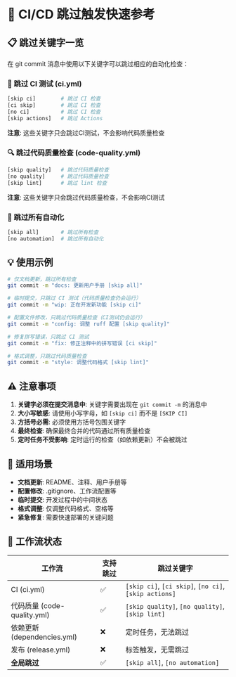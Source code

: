 # 🚀 CI/CD 跳过触发快速参考

## 📋 跳过关键字一览

在 git commit 消息中使用以下关键字可以跳过相应的自动化检查：

### 🔄 跳过 CI 测试 (ci.yml)
```bash
[skip ci]        # 跳过 CI 检查
[ci skip]        # 跳过 CI 检查  
[no ci]          # 跳过 CI 检查
[skip actions]   # 跳过 Actions
```
**注意**: 这些关键字只会跳过CI测试，不会影响代码质量检查

### 🔍 跳过代码质量检查 (code-quality.yml)  
```bash
[skip quality]   # 跳过代码质量检查
[no quality]     # 跳过代码质量检查
[skip lint]      # 跳过 lint 检查
```
**注意**: 这些关键字只会跳过代码质量检查，不会影响CI测试

### 🚫 跳过所有自动化
```bash
[skip all]       # 跳过所有检查
[no automation]  # 跳过所有自动化
```

## 💡 使用示例

```bash
# 仅文档更新，跳过所有检查
git commit -m "docs: 更新用户手册 [skip all]"

# 临时提交，只跳过 CI 测试（代码质量检查仍会运行）
git commit -m "wip: 正在开发新功能 [skip ci]"

# 配置文件修改，只跳过代码质量检查（CI测试仍会运行）
git commit -m "config: 调整 ruff 配置 [skip quality]"

# 修复拼写错误，只跳过 CI 测试
git commit -m "fix: 修正注释中的拼写错误 [ci skip]"

# 格式调整，只跳过代码质量检查
git commit -m "style: 调整代码格式 [skip lint]"
```

## ⚠️ 注意事项

1. **关键字必须在提交消息中**: 关键字需要出现在 `git commit -m` 的消息中
2. **大小写敏感**: 请使用小写字母，如 `[skip ci]` 而不是 `[SKIP CI]`
3. **方括号必需**: 必须使用方括号包围关键字
4. **最终检查**: 确保最终合并的代码通过所有质量检查
5. **定时任务不受影响**: 定时运行的检查（如依赖更新）不会被跳过

## 🎯 适用场景

- **文档更新**: README、注释、用户手册等
- **配置修改**: .gitignore、工作流配置等  
- **临时提交**: 开发过程中的中间状态
- **格式调整**: 仅调整代码格式、空格等
- **紧急修复**: 需要快速部署的关键问题

## 🔧 工作流状态

| 工作流 | 支持跳过 | 跳过关键字 |
|--------|---------|-----------|
| CI (ci.yml) | ✅ | `[skip ci]`, `[ci skip]`, `[no ci]`, `[skip actions]` |
| 代码质量 (code-quality.yml) | ✅ | `[skip quality]`, `[no quality]`, `[skip lint]` |
| 依赖更新 (dependencies.yml) | ❌ | 定时任务，无法跳过 |
| 发布 (release.yml) | ❌ | 标签触发，无需跳过 |
| **全局跳过** | ✅ | `[skip all]`, `[no automation]` |
